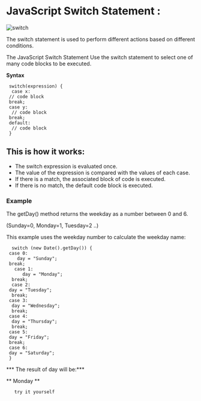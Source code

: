 # JavaScript Switch Statement :

![switch](https://www.javascripttutorial.net/wp-content/uploads/2020/01/JavaScript-for-Loop.png)

The switch statement is used to perform different actions based on different conditions.

The JavaScript Switch Statement
Use the switch statement to select one of many code blocks to be executed.

**Syntax**


     switch(expression) {
      case x:
     // code block
     break;
     case y:
      // code block
     break;
     default:
      // code block
     }


## This is how it works:

* The switch expression is evaluated once.
* The value of the expression is compared with the values of each case.
* If there is a match, the associated block of code is executed.
* If there is no match, the default code block is executed.


### Example
The getDay() method returns the weekday as a number between 0 and 6.

(Sunday=0, Monday=1, Tuesday=2 ..)

This example uses the weekday number to calculate the weekday name: 




      switch (new Date().getDay()) {
     case 0:
        day = "Sunday";
     break;
       case 1:
          day = "Monday";
      break;
      case 2:
     day = "Tuesday";
      break;
     case 3:
      day = "Wednesday";
      break;
     case 4:
      day = "Thursday";
      break;
     case 5:
     day = "Friday";
     break;
     case 6:
     day = "Saturday";
     }

  *** The result of day will be:***

** Monday **

       try it yourself